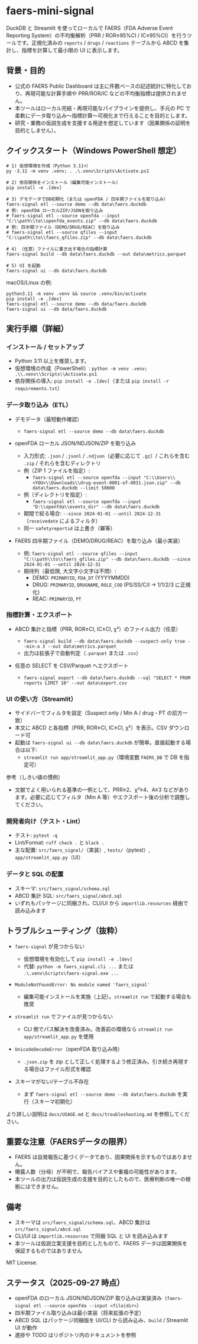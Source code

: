 # faers-mini-signal

DuckDB と Streamlit を使ってローカルで FAERS（FDA Adverse Event Reporting System）の不均衡解析（PRR / ROR±95%CI / IC±95%CI）を行うツールです。正規化済みの `reports` / `drugs` / `reactions` テーブルから ABCD を集計し、指標を計算して最小限の UI に表示します。

## 背景・目的

- 公式の FAERS Public Dashboard は主に件数ベースの記述統計に特化しており、再現可能な計算手順や PRR/ROR/IC などの不均衡指標は提供されません。
- 本ツールはローカル完結・再現可能なパイプラインを提供し、手元の PC で柔軟にデータ取り込み～指標計算～可視化まで行えることを目的とします。
- 研究・業務の仮説生成を支援する用途を想定しています（因果関係の証明を目的としません）。

## クイックスタート（Windows PowerShell 想定）

```
# 1) 仮想環境を作成（Python 3.11+）
py -3.11 -m venv .venv; . .\.venv\Scripts\Activate.ps1

# 2) 依存関係をインストール（編集可能インストール）
pip install -e .[dev]

# 3) デモデータでDB初期化（または openFDA / 四半期ファイルを取り込み）
faers-signal etl --source demo --db data\faers.duckdb
# 例: openFDA ローカルZIP/JSONを取り込み
# faers-signal etl --source openfda --input "C:\\path\\to\\openfda_events.zip" --db data\faers.duckdb
# 例: 四半期ファイル（DEMO/DRUG/REAC）を取り込み
# faers-signal etl --source qfiles --input "C:\\path\\to\\faers_qfiles.zip" --db data\faers.duckdb

# 4) （任意）ファイルに書き出す場合の指標計算
faers-signal build --db data\faers.duckdb --out data\metrics.parquet

# 5) UI を起動
faers-signal ui --db data\faers.duckdb
```

macOS/Linux の例:

```
python3.11 -m venv .venv && source .venv/bin/activate
pip install -e .[dev]
faers-signal etl --source demo --db data/faers.duckdb
faers-signal ui --db data/faers.duckdb
```

## 実行手順（詳細）

### インストール / セットアップ

- Python 3.11 以上を推奨します。
- 仮想環境の作成（PowerShell）: `python -m venv .venv; .\\.venv\\Scripts\\Activate.ps1`
- 依存関係の導入: `pip install -e .[dev]`（または `pip install -r requirements.txt`）

### データ取り込み（ETL）

- デモデータ（最短動作確認）
  - `faers-signal etl --source demo --db data\faers.duckdb`

- openFDA ローカル JSON/NDJSON/ZIP を取り込み
  - 入力形式: `.json` / `.jsonl` / `.ndjson`（必要に応じて `.gz`）/ これらを含む `.zip` / それらを含むディレクトリ
  - 例（ZIP 1 ファイルを指定）:
    - `faers-signal etl --source openfda --input "C:\\Users\\<YOU>\\Downloads\\drug-event-0001-of-0031.json.zip" --db data\faers.duckdb --limit 50000`
  - 例（ディレクトリを指定）:
    - `faers-signal etl --source openfda --input "D:\\openfda\\events_dir" --db data\faers.duckdb`
  - 期間で絞る場合: `--since 2024-01-01 --until 2024-12-31`（`receivedate` によるフィルタ）
  - 同一 `safetyreportid` は上書き（冪等）

- FAERS 四半期ファイル（DEMO/DRUG/REAC）を取り込み（最小実装）
  - 例: `faers-signal etl --source qfiles --input "C:\\path\\to\\faers_qfiles.zip" --db data\faers.duckdb --since 2024-01-01 --until 2024-12-31`
  - 期待列（最低限, 大文字小文字は不問）:
    - DEMO: `PRIMARYID`, `FDA_DT` (YYYYMMDD)
    - DRUG: `PRIMARYID`, `DRUGNAME`, `ROLE_COD` (PS/SS/C/I → 1/1/2/3 に正規化)
    - REAC: `PRIMARYID`, `PT`

### 指標計算・エクスポート

- ABCD 集計と指標（PRR, ROR±CI, IC±CI, χ²）のファイル出力（任意）
  - `faers-signal build --db data\faers.duckdb --suspect-only true --min-a 3 --out data\metrics.parquet`
  - 出力は拡張子で自動判定（`.parquet` または `.csv`）

- 任意の SELECT を CSV/Parquet へエクスポート
  - `faers-signal export --db data\faers.duckdb --sql "SELECT * FROM reports LIMIT 10" --out data\export.csv`

### UI の使い方（Streamlit）

- サイドバーでフィルタを設定（Suspect only / Min A / drug・PT の前方一致）
- 本文に ABCD と各指標（PRR, ROR±CI, IC±CI, χ²）を表示。CSV ダウンロード可
- 起動は `faers-signal ui --db data\faers.duckdb` が簡単。直接起動する場合は以下:
  - `streamlit run app/streamlit_app.py`（環境変数 `FAERS_DB` で DB を指定可）

参考（しきい値の慣例）
- 文献でよく用いられる基準の一例として、PRR≥2、χ²≥4、A≥3 などがあります。必要に応じてフィルタ（Min A 等）やエクスポート後の分析で調整してください。

### 開発者向け（テスト・Lint）

- テスト: `pytest -q`
- Lint/Format: `ruff check .` と `black .`
- 主な配置: `src/faers_signal/`（実装）, `tests/`（pytest）, `app/streamlit_app.py`（UI）

### データと SQL の配置

- スキーマ: `src/faers_signal/schema.sql`
- ABCD 集計 SQL: `src/faers_signal/abcd.sql`
- いずれもパッケージに同梱され、CLI/UI から `importlib.resources` 経由で読み込みます

## トラブルシューティング（抜粋）

- `faers-signal` が見つからない
  - 仮想環境を有効化して `pip install -e .[dev]`
  - 代替: `python -m faers_signal.cli ...` または `.\.venv\Scripts\faers-signal.exe ...`

- `ModuleNotFoundError: No module named 'faers_signal'`
  - 編集可能インストールを実施（上記）。`streamlit run` で起動する場合も推奨

- `streamlit run` でファイルが見つからない
  - CLI 側でパス解決を改善済み。改善前の環境なら `streamlit run app/streamlit_app.py` を使用

- `UnicodeDecodeError`（openFDA 取り込み時）
  - `.json.zip` を zip として正しく処理するよう修正済み。引き続き再現する場合はファイル形式を確認

- スキーマがない/テーブル不存在
  - まず `faers-signal etl --source demo --db data\faers.duckdb` を実行（スキーマ初期化）

より詳しい説明は `docs/USAGE.md` と `docs/troubleshooting.md` を参照してください。

## 重要な注意（FAERSデータの限界）
- FAERS は自発報告に基づくデータであり、因果関係を示すものではありません。
- 曝露人数（分母）が不明で、報告バイアスや重複の可能性があります。
- 本ツールの出力は仮説生成の支援を目的としたもので、医療判断の唯一の根拠にはできません。

## 備考
- スキーマは `src/faers_signal/schema.sql`、ABCD 集計は `src/faers_signal/abcd.sql`
- CLI/UI は `importlib.resources` で同梱 SQL と UI を読み込みます
- 本ツールは仮説立案支援を目的としたもので、FAERS データは因果関係を保証するものではありません

MIT License.

## ステータス（2025-09-27 時点）
- openFDA のローカル JSON/NDJSON/ZIP 取り込みは実装済み（`faers-signal etl --source openfda --input <file|dir>`）
- 四半期ファイル取り込みは最小実装（将来拡張の予定）
- ABCD SQL はパッケージ同梱版を UI/CLI から読み込み、`build` / Streamlit UI が動作
- 進捗や TODO はリポジトリ内のドキュメントを参照
